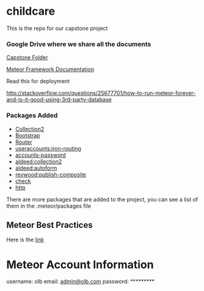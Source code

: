 # childcare
This is the repo for our capstone project

<h3>Google Drive where we share all the documents</h3>
<a href="https://drive.google.com/folderview?id=0B_wlnD2xTjjNfkdpX0pFRDNVdE5Ca3J5WUc3aXN1SWF0cGFiTVA1dFFabGhYejRGdmhxeG8&usp=sharing">Capstone Folder</a>

<p><a href="docs.meteor.com"> Meteor Framework Documentation </a></p>

<p>Read this for deployment</p>
<a href="http://stackoverflow.com/questions/25677701/how-to-run-meteor-forever-and-is-it-good-using-3rd-party-database">http://stackoverflow.com/questions/25677701/how-to-run-meteor-forever-and-is-it-good-using-3rd-party-database</a>

<h3>Packages Added</h3>
<ul>
	<li><a href="https://atmospherejs.com/aldeed/collection2">Collection2</a></li>
	<li><a href="https://atmospherejs.com/twbs/bootstrap">Bootstrap</a></li>
	<li><a href="https://atmospherejs.com/iron/router">Router</a></li>
	<li><a href="https://atmospherejs.com/useraccounts/iron-routing">useraccounts:iron-routing</a></li>
	<li><a href="https://atmospherejs.com/meteor/accounts-password">accounts-password</a></li>
	<li><a href="https://atmospherejs.com/aldeed/collection2">aldeed:collection2</a></li>
	<li><a href="https://atmospherejs.com/aldeed/autoform">aldeed:autoform</a></li>
	<li><a href="https://atmospherejs.com/reywood/publish-composite">reywood:publish-composite</a></li>
	<li><a href="https://atmospherejs.com/meteor/check">check</a></li>
	<li><a href="https://atmospherejs.com/meteor/http">http</a></li>
</ul>
<p>There are more packages that are added to the project, you can see a list of them in the .meteor/packages file</p>

## Meteor Best Practices
<p>Here is the <a href="https://blog.tableflip.io/large-meteor-projects-best-practices/">link</a></p>

# Meteor Account Information
username: olb
email: admin@olb.com
password: *********
